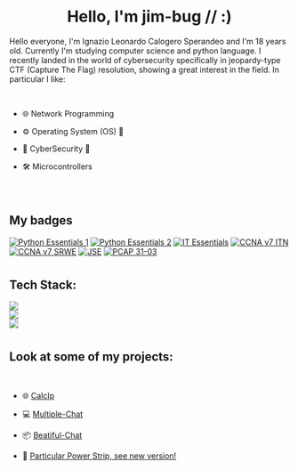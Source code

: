 # <div align="center"><br> Hello, I'm jim-bug // :) </br></div>
    
<p> Hello everyone, I'm Ignazio Leonardo Calogero Sperandeo and I'm 18 years old. Currently I'm studying computer science and python language. I recently landed in the world of cybersecurity specifically in jeopardy-type CTF (Capture The Flag) resolution, showing a great interest in the field. In particular I like: </p>
<br>

- 🌐 Network Programming

- ⚙️ Operating System (OS) 🐧

- 🫆 CyberSecurity 🚩

- 🛠️ Microcontrollers

<br/>

# <h2>My badges </h2>
[![Python Essentials 1](https://images.credly.com/size/340x100/images/68c0b94d-f6ac-40b1-a0e0-921439eb092e/image.png)](https://www.credly.com/badges/d5c81272-ece6-4ac0-8c71-b2dd02c1c80f/public_url)
[![Python Essentials 2](https://images.credly.com/size/340x100/images/3f802526-7274-4230-91ab-f6d1a35340e6/image.png)]([https://www.credly.com/badges/d5c81272-ece6-4ac0-8c71-b2dd02c1c80f/public_url](https://www.credly.com/badges/d5c81272-ece6-4ac0-8c71-b2dd02c1c80f/public_url)) 
[![IT Essentials](https://images.credly.com/size/340x100/images/04e8034c-81f5-4f7f-ab23-e8b428c31ce9/ITE.png)]([https://www.credly.com/badges/9c24a925-9e60-428f-a8fa-1f4572c8c41f/public_url) 
[![CCNA v7 ITN](https://images.credly.com/size/340x100/images/70d71df5-f3dc-4380-9b9d-f22513a70417/CCNAITN__1_.png)]([https://www.credly.com/earner/earned/badge/86fcdc36-afd2-478d-95cc-1d4e7f724a1b])
[![CCNA v7 SRWE](https://images.credly.com/size/340x100/images/f4ccdba9-dd65-4349-baad-8f05df116443/CCNASRWE__1_.png)]([https://www.credly.com/earner/earned/badge/73360a0c-c9da-40e2-a7fe-a7e2a7e236b7])
[![JSE](https://images.credly.com/size/340x100/images/b93bf373-3da6-4ada-9879-a0c39d6a11f8/image.png)]([https://www.credly.com/earner/earned/badge/9eb1d289-a095-46aa-8ec7-f46a920783a3]) 
[![PCAP 31-03](https://images.credly.com/size/340x100/images/4e248e82-9e87-4a63-9263-250fafe5fb1f/image.png)]([https://www.credly.com/earner/earned/badge/f7186799-93e7-42f3-85ef-996e4240d9bf])



# <h2>Tech Stack: </h2>

[![](https://skillicons.dev/icons?i=python,c,java,php)](https://skillicons.dev)  
[![](https://skillicons.dev/icons?i=js,arduino,linux,bash)](https://skillicons.dev)  
[![](https://skillicons.dev/icons?i=mysql,git)](https://skillicons.dev)  

# <h2> Look at some of my projects: </h2>
<br>

-  🌐 [CalcIp](https://github.com/jim-bug/calcip)

-  💻 [Multiple-Chat](https://github.com/jim-bug/Multiple-Chat)

-  📦 [Beatiful-Chat](https://github.com/jim-bug/Beautiful-Chat)

-  🔌 [Particular Power Strip, see new version!](https://github.com/jim-bug/PPS)

</br>
